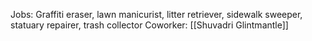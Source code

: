 Jobs: Graffiti eraser, lawn manicurist, litter retriever, sidewalk sweeper, statuary repairer, trash collector
Coworker: [[Shuvadri Glintmantle]]